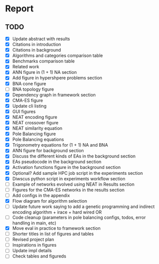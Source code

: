 # Report

## TODO

* [X] Update abstract with results
* [X] Citations in introduction
* [X] Citations in background
* [X] Algorithms and categories comparison table
* [X] Benchmarks comparison table
* [X] Related work
* [X] ANN figure in (1 + 1) NA section
* [X] Add figure in hypershpere problems section
* [X] BNA cone figure
* [ ] BNA topology figure
* [X] Dependency graph in framework section
* [X] CMA-ES figure
* [X] Update cli listing
* [X] GUI figures
* [X] NEAT encoding figure
* [X] NEAT crossover figure
* [X] NEAT similarity equation
* [X] Pole Balancing figure
* [X] Pole Balancing equations
* [X] Trigonometry equations for (1 + 1) NA and BNA
* [X] ANN figure for background section
* [X] Discuss the different kinds of EAs in the background section
* [X] EAs pseudocode in the background section
* [X] Activation functions figure in the background section
* [X] Optional? Add sample HPC job script in the experiments section
* [X] Diwscus python script in experiments workflow section
* [ ] Example of networks evolved using NEAT in Results section
* [ ] Figures for the CMA-ES networks in the results section
* [ ] Add configs in the appendix
* [X] Flow diagram for algorithm selection
* [ ] Update future work saying to add a genetic programming and indirect encoding algorithm + irace + hard wired OR
* [ ] Code cleanup (parameters in pole balancing configs, todos, error handling in main, etc)
* [X] Move eval in practice to framework section
* [ ] Shorter titles in list of figures and tables
* [ ] Revised project plan
* [ ] Inspirations in figures
* [ ] Update impl details
* [ ] Check tables and figureds
